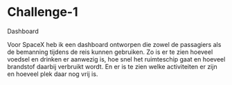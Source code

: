# Challenge-1
 Dashboard

Voor SpaceX heb ik een dashboard ontworpen die zowel de passagiers als de bemanning tijdens de reis kunnen gebruiken. Zo is er te zien hoeveel voedsel en drinken er aanwezig is, hoe snel het ruimteschip gaat en hoeveel brandstof daarbij verbruikt wordt. En er is te zien welke activiteiten er zijn en hoeveel plek daar nog vrij is. 
